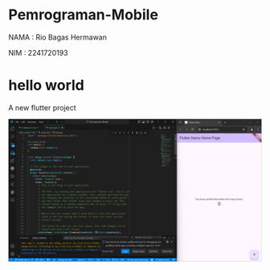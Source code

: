 # Pemrograman-Mobile

NAMA     : Rio Bagas Hermawan

NIM      : 2241720193


# hello world

A new flutter project

![Screenshots hello_world](hello_world/images/01.png)